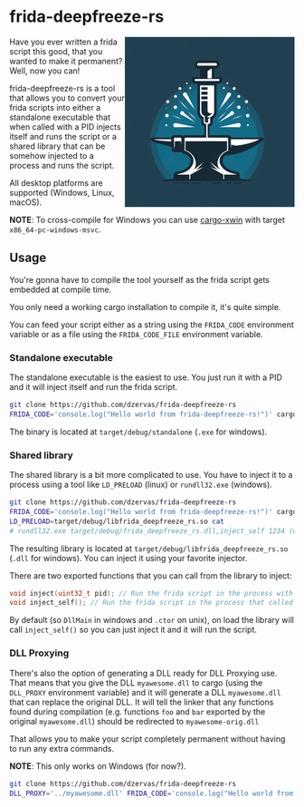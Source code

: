 # frida-deepfreeze-rs

<img align="right" height="300" src=".github/logo.png" alt="frida-deepfreeze-rs logo" />

Have you ever written a frida script this good, that you wanted to make it permanent?
Well, now you can!

frida-deepfreeze-rs is a tool that allows you to convert your frida scripts into
either a standalone executable that when called with a PID injects itself and runs
the script or a shared library that can be somehow injected to a process and runs
the script.

All desktop platforms are supported (Windows, Linux, macOS).

**NOTE**: To cross-compile for Windows you can use [cargo-xwin](https://github.com/rust-cross/cargo-xwin)
with target `x86_64-pc-windows-msvc`.

## Usage

You're gonna have to compile the tool yourself as the frida script gets embedded
at compile time.

You only need a working cargo installation to compile it, it's quite simple.

You can feed your script either as a string using the `FRIDA_CODE` environment
variable or as a file using the `FRIDA_CODE_FILE` environment variable.

### Standalone executable

The standalone executable is the easiest to use. You just run it with a PID and
it will inject itself and run the frida script.

```bash
git clone https://github.com/dzervas/frida-deepfreeze-rs
FRIDA_CODE='console.log("Hello world from frida-deepfreeze-rs!")' cargo run --bin standalone -- 1234
```

The binary is located at `target/debug/standalone` (`.exe` for windows).

### Shared library

The shared library is a bit more complicated to use. You have to inject it to
a process using a tool like `LD_PRELOAD` (linux) or `rundll32.exe` (windows).

```bash
git clone https://github.com/dzervas/frida-deepfreeze-rs
FRIDA_CODE='console.log("Hello world from frida-deepfreeze-rs!")' cargo build --lib
LD_PRELOAD=target/debug/libfrida_deepfreeze_rs.so cat
# rundll32.exe target/debug/frida_deepfreeze_rs.dll,inject_self 1234 (windows equivalent)
```

The resulting library is located at `target/debug/libfrida_deepfreeze_rs.so`
(`.dll` for windows). You can inject it using your favorite injector.

There are two exported functions that you can call from the library to inject:

```c
void inject(uint32_t pid); // Run the frida script in the process with the given pid
void inject_self(); // Run the frida script in the process that called the function
```

By default (so `DllMain` in windows and `.ctor` on unix), on load the library
will call `inject_self()` so you can just inject it and it will run the script.

### DLL Proxying

There's also the option of generating a DLL ready for DLL Proxying use.
That means that you give the DLL `myawesome.dll` to cargo
(using the `DLL_PROXY` environment variable) and it will generate a DLL
`myawesome.dll` that can replace the original DLL. It will tell the linker
that any functions found during compilation (e.g. functions `foo` and `bar`
exported by the original `myawesome.dll`) should be redirected to `myawesome-orig.dll`

That allows you to make your script completely permanent without having to
run any extra commands.

**NOTE**: This only works on Windows (for now?).

```bash
git clone https://github.com/dzervas/frida-deepfreeze-rs
DLL_PROXY='../myawesome.dll' FRIDA_CODE='console.log("Hello world from frida-deepfreeze-rs!")' cargo xwin build --lib --target x86_64-pc-windows-msvc
```
